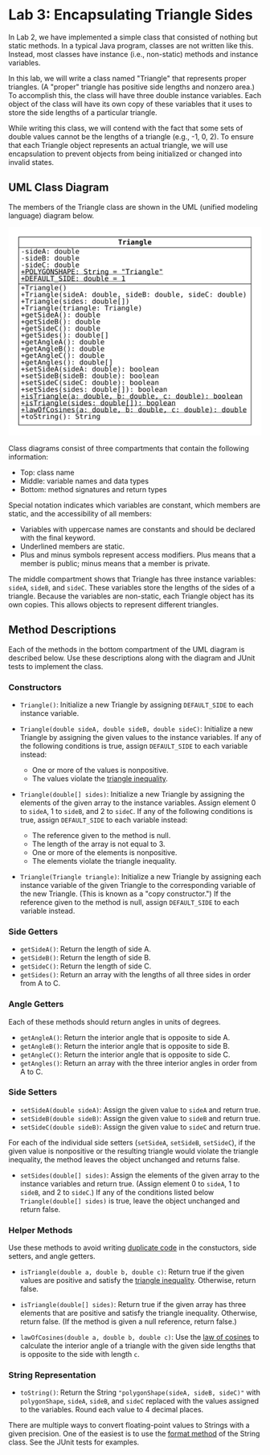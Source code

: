 # Lab 3: Encapsulating Triangle Sides

In Lab 2, we have implemented a simple class that consisted of nothing but static methods.
In a typical Java program, classes are not written like this.
Instead, most classes have instance (i.e., non-static) methods and instance variables.

In this lab, we will write a class named "Triangle" that represents proper triangles.
(A "proper" triangle has positive side lengths and nonzero area.)
To accomplish this, the class will have three double instance variables.
Each object of the class will have its own copy of these variables that it uses to store the side lengths of a particular triangle.

While writing this class, we will contend with the fact that some sets of double values cannot be the lengths of a triangle (e.g., -1, 0, 2).
To ensure that each Triangle object represents an actual triangle, we will use encapsulation to prevent objects from being initialized or changed into invalid states.

## UML Class Diagram

The members of the Triangle class are shown in the UML (unified modeling language) diagram below.

![UML](./Lab3.svg)

Class diagrams consist of three compartments that contain the following information:

* Top: class name
* Middle: variable names and data types
* Bottom: method signatures and return types

Special notation indicates which variables are constant, which members are static, and the accessibility of all members:

* Variables with uppercase names are constants and should be declared with the final keyword.
* Underlined members are static.
* Plus and minus symbols represent access modifiers.
Plus means that a member is public; minus means that a member is private.

The middle compartment shows that Triangle has three instance variables: `sideA`, `sideB`, and `sideC`.
These variables store the lengths of the sides of a triangle.
Because the variables are non-static, each Triangle object has its own copies.
This allows objects to represent different triangles.

## Method Descriptions

Each of the methods in the bottom compartment of the UML diagram is described below. 
Use these descriptions along with the diagram and JUnit tests to implement the class.

### Constructors

* `Triangle()`: Initialize a new Triangle by assigning `DEFAULT_SIDE` to each instance variable.

* `Triangle(double sideA, double sideB, double sideC)`: Initialize a new Triangle by assigning the given values to the instance variables.
If any of the following conditions is true, assign `DEFAULT_SIDE` to each variable instead:

  * One or more of the values is nonpositive.
  * The values violate the [triangle inequality](https://en.wikipedia.org/wiki/Triangle_inequality#Mathematical_expression_of_the_constraint_on_the_sides_of_a_triangle).

* `Triangle(double[] sides)`: Initialize a new Triangle by assigning the elements of the given array to the instance variables.
Assign element 0 to `sideA`, 1 to `sideB`, and 2 to `sideC`.
If any of the following conditions is true, assign `DEFAULT_SIDE` to each variable instead:

  * The reference given to the method is null.
  * The length of the array is not equal to 3.
  * One or more of the elements is nonpositive.
  * The elements violate the triangle inequality.

* `Triangle(Triangle triangle)`: Initialize a new Triangle by assigning each instance variable of the given Triangle to the corresponding variable of the new Triangle.
(This is known as a "copy constructor.")
If the reference given to the method is null, assign `DEFAULT_SIDE` to each variable instead.

### Side Getters

* `getSideA()`: Return the length of side A.
* `getSideB()`: Return the length of side B.
* `getSideC()`: Return the length of side C.
* `getSides()`: Return an array with the lengths of all three sides in order from A to C.

### Angle Getters

Each of these methods should return angles in units of degrees.

* `getAngleA()`: Return the interior angle that is opposite to side A.
* `getAngleB()`: Return the interior angle that is opposite to side B.
* `getAngleC()`: Return the interior angle that is opposite to side C.
* `getAngles()`: Return an array with the three interior angles in order from A to C.

### Side Setters

* `setSideA(double sideA)`: Assign the given value to `sideA` and return true.
* `setSideB(double sideB)`: Assign the given value to `sideB` and return true.
* `setSideC(double sideB)`: Assign the given value to `sideC` and return true.

For each of the individual side setters (`setSideA`, `setSideB`, `setSideC`), if the given value is nonpositive or the resulting triangle would violate the triangle inequality, the method leaves the object unchanged and returns false.

* `setSides(double[] sides)`: Assign the elements of the given array to the instance variables and return true.
(Assign element 0 to `sideA`, 1 to `sideB`, and 2 to `sideC`.)
If any of the conditions listed below `Triangle(double[] sides)` is true, leave the object unchanged and return false.

### Helper Methods

Use these methods to avoid writing [duplicate code](https://en.wikipedia.org/wiki/Duplicate_code) in the constuctors, side setters, and angle getters.

* `isTriangle(double a, double b, double c)`: 
Return true if the given values are positive and satisfy the [triangle inequality](https://en.wikipedia.org/wiki/Triangle_inequality#Mathematical_expression_of_the_constraint_on_the_sides_of_a_triangle).
Otherwise, return false.

* `isTriangle(double[] sides)`: 
Return true if the given array has three elements that are positive and satisfy the triangle inequality.
Otherwise, return false.
(If the method is given a null reference, return false.)

* `lawOfCosines(double a, double b, double c)`: Use the [law of cosines](https://en.wikipedia.org/wiki/Law_of_cosines) to calculate the interior angle of a triangle with the given side lengths that is opposite to the side with length `c`.

### String Representation

* `toString()`: Return the String `"polygonShape(sideA, sideB, sideC)"` with `polygonShape`, `sideA`, `sideB`, and `sideC` replaced with the values assigned to the variables.
Round each value to 4 decimal places.

There are multiple ways to convert floating-point values to Strings with a given precision.
One of the easiest is to use the [format method](https://docs.oracle.com/en/java/javase/11/docs/api/java.base/java/lang/String.html#format(java.lang.String,java.lang.Object...)) of the String class.
See the JUnit tests for examples.
